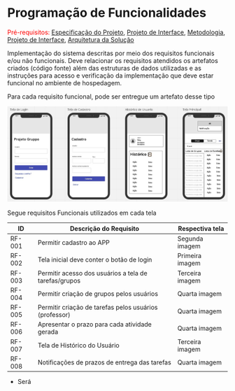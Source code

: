 # Programação de Funcionalidades

<span style="color:red">Pré-requisitos: <a href="2-Especificação do Projeto.md"> Especificação do Projeto</a></span>, <a href="3-Projeto de Interface.md"> Projeto de Interface</a>, <a href="4-Metodologia.md"> Metodologia</a>, <a href="3-Projeto de Interface.md"> Projeto de Interface</a>, <a href="5-Arquitetura da Solução.md"> Arquitetura da Solução</a>

Implementação do sistema descritas por meio dos requisitos funcionais e/ou não funcionais. Deve relacionar os requisitos atendidos os artefatos criados (código fonte) além das estruturas de dados utilizadas e as instruções para acesso e verificação da implementação que deve estar funcional no ambiente de hospedagem.

Para cada requisito funcional, pode ser entregue um artefato desse tipo

![Exemplo de Wireframe](img/Wareframe.jpg)

Segue requisitos Funcionais utilizados em cada tela

| ID     | Descrição do Requisito                                 | Respectiva tela      |
| ------ | ------------------------------------------------------ | ---------------------|
| RF-001 | Permitir cadastro ao APP                               | Segunda imagem       |
| RF-002 | Tela inicial deve conter o botão de login              | Primeira imagem      |
| RF-003 | Permitir acesso dos usuários a tela de tarefas/grupos  | Terceira imagem      |
| RF-004 | Permitir criação de grupos pelos usuários              | Quarta imagem        |
| RF-005 | Permitir criação de tarefas pelos usuários (professor) | Quarta imagem        |
| RF-006 | Apresentar o prazo para cada atividade gerada          | Quarta imagem        |
| RF-007 | Tela de Histórico do Usuário                           | Terceira imagem      |
| RF-008 | Notificações de prazos de entrega das tarefas          | Quarta imagem        |

- Será 

